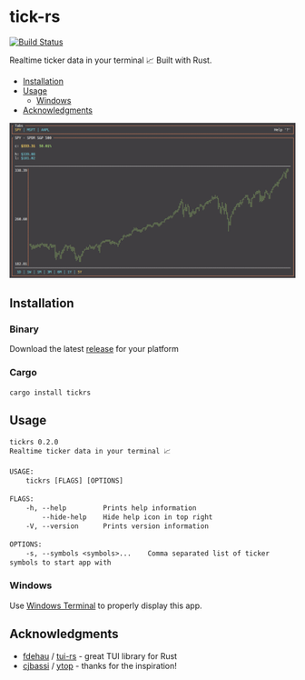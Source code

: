 # tick-rs
[![Build Status](https://dev.azure.com/tarkah/tickrs/_apis/build/status/tarkah.tickrs?branchName=master)](https://dev.azure.com/tarkah/tickrs/_build/latest?definitionId=17&branchName=master)

Realtime ticker data in your terminal 📈 Built with Rust.

  - [Installation](#installation)
  - [Usage](#usage)
    - [Windows](#windows)
  - [Acknowledgments](#acknowledgments)

![screenshot](assets/screenshot.png)


## Installation

### Binary

Download the latest [release](https://github.com/tarkah/tickrs/releases/latest) for your platform

### Cargo

```
cargo install tickrs
```

## Usage

```
tickrs 0.2.0
Realtime ticker data in your terminal 📈

USAGE:
    tickrs [FLAGS] [OPTIONS]

FLAGS:
    -h, --help         Prints help information
        --hide-help    Hide help icon in top right
    -V, --version      Prints version information

OPTIONS:
    -s, --symbols <symbols>...    Comma separated list of ticker symbols to start app with
```

### Windows

Use [Windows Terminal](https://www.microsoft.com/en-us/p/windows-terminal-preview/9n0dx20hk701) to properly display this app.

## Acknowledgments
- [fdehau](https://github.com/fdehau) / [tui-rs](https://github.com/fdehau/tui-rs) - great TUI library for Rust
- [cjbassi](https://github.com/cjbassi) / [ytop](https://github.com/cjbassi/ytop) - thanks for the inspiration!
